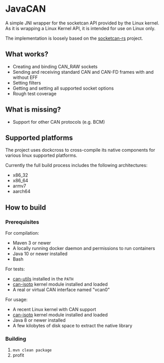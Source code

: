 # JavaCAN

A simple JNI wrapper for the socketcan API provided by the Linux kernel. As it is wrapping a Linux Kernel API, it is intended for use on Linux only.

The implementation is loosely based on the [socketcan-rs](https://github.com/mbr/socketcan-rs) project.

## What works?

* Creating and binding CAN_RAW sockets
* Sending and receiving standard CAN and CAN-FD frames with and without EFF
* Setting filters
* Getting and setting all supported socket options
* Rough test coverage

## What is missing?

* Support for other CAN protocols (e.g. BCM)

## Supported platforms

The project uses dockcross to cross-compile its native components for various linux supported platforms.

Currently the full build process includes the following architectures:

* x86_32
* x86_64
* armv7
* aarch64

## How to build

### Prerequisites

For compilation:

* Maven 3 or newer
* A locally running docker daemon and permissions to run containers
* Java 10 or newer installed
* Bash

For tests:

* [can-utils](https://github.com/linux-can/can-utils) installed in the `PATH`
* [can-isotp](https://github.com/hartkopp/can-isotp) kernel module installed and loaded
* A real or virtual CAN interface named "vcan0"

For usage:

* A recent Linux kernel with CAN support
* [can-isotp](https://github.com/hartkopp/can-isotp) kernel module installed and loaded
* Java 8 or newer installed
* A few kilobytes of disk space to extract the native library


### Building

1. `mvn clean package`
2. profit
